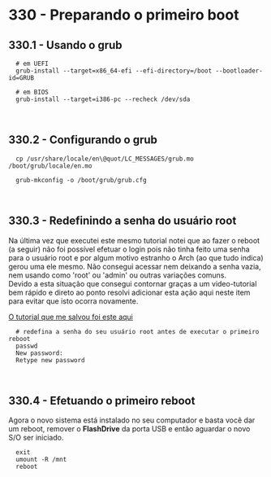 # 330 - Preparando o primeiro boot
## 330.1 - Usando o grub

``` shell
  # em UEFI
  grub-install --target=x86_64-efi --efi-directory=/boot --bootloader-id=GRUB

  # em BIOS
  grub-install --target=i386-pc --recheck /dev/sda
```



&nbsp;

## 330.2 - Configurando o grub

``` shell
  cp /usr/share/locale/en\@quot/LC_MESSAGES/grub.mo /boot/grub/locale/en.mo

  grub-mkconfig -o /boot/grub/grub.cfg
```



&nbsp;

## 330.3 - Redefinindo a senha do usuário root

Na última vez que executei este mesmo tutorial notei que ao fazer o reboot (a seguir) não foi 
possível efetuar o login pois não tinha feito uma senha para o usuário root e por algum motivo 
estranho o Arch (ao que tudo indica) gerou uma ele mesmo. Não consegui acessar nem deixando a 
senha vazia, nem usando como 'root' ou 'admin' ou outras variações comuns.  
Devido a esta situação que consegui contornar graças a um video-tutorial bem rápido e direto ao 
ponto resolvi adicionar esta ação aqui neste item para evitar que isto ocorra novamente.  

[O tutorial que me salvou foi este aqui](https://www.youtube.com/watch?v=AXSLkrd92BY)

``` shell
  # redefina a senha do seu usuário root antes de executar o primeiro reboot
  passwd
  New password: 
  Retype new password
```



&nbsp;

## 330.4 - Efetuando o primeiro reboot

Agora o novo sistema está instalado no seu computador e basta você dar um reboot, remover o 
**FlashDrive** da porta USB e então aguardar o novo S/O ser iniciado.

``` shell
  exit
  umount -R /mnt
  reboot
```
